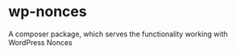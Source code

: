 # wp-nonces
A composer package, which serves the functionality working with WordPress Nonces 
<?php
/**
 * Class used to work with WordPress Nonces in an object orientated environment.
 */
namespace badrulfarhad;
class WPNonce {
    /**
     * Display "Are you sure you want to do this?" message to confirm the action being taken.
     *
     * If the action has the nonce explain message, then it will be displayed
     * along with the "Are you sure?" message.
     *
     * @param string $action required. The nonce action. Default: None
     *
     * @return This function does not return a value.
     */
    public function wp_nonce_ays_oop( $action ) {
        return wp_nonce_ays( $action );
    }
    /**
     * Retrieves or displays the nonce hidden form field.
     *
     * The nonce field is used to validate that the contents of the form request came from the current site
     * and not somewhere else. A nonce does not offer absolute protection, but should protect against most cases.
     * It is very important to use nonce fields in forms.
     *
     * The $action and $name arguments are optional, but if you want to have a better security, it is strongly
     * suggested to give those two arguments. It is easier to just call the function without any arguments,
     * because the nonce security method does not require them, but since crackers know what the default is,
     * it will not be difficult for them to find a way around your nonce and cause damage.
     *
     * The nonce field name will be whatever $name value you gave, and the field value will be the value created
     * using the wp_create_nonce() function.
     *
     * @param string  $action  optional. Action name. Should give the context to what is taking place.
     *                                   Optional but recommended. Default: -1.
     * @param string  $name    optional. Nonce name. This is the name of the nonce hidden form field to be created.
     *                                   Once the form is submitted, you can access the generated nonce via $_POST[$name].
     *                                   Default: '_wpnonce'.
     * @param boolean $referer optional. Whether also the referer hidden form field should be created with the
     *                                   wp_referer_field() function. Default: true.
     * @param boolean $echo    optional. Whether to display or return the nonce hidden form field, and also the referer
     *                                   hidden form field if the $referer argument is set to true. Default: true.
     * @return string The nonce hidden form field, optionally followed by the referer hidden form field if the 
     *                $referer argument is set to true.
     */
    public function wp_nonce_field_oop( $action=-1, $name='_wpnonce', $referer=true, $echo=true ) {
        return wp_nonce_field( $action, $name, $referer, $echo );
    }
    /**
     * Retrieve URL with nonce added to URL query.
     *
     * The returned result is escaped for display.
     *
     * @param string $actionurl required. URL to add nonce action. Default: None
     * @param string $action    optional. Nonce action name. Default: -1
     * @param string $name      optional. Nonce name. Default: '_wpnonce'
     *
     * @return string URL with nonce action added.
     */
    public function wp_nonce_url_oop( $actionurl, $action=-1, $name='_wpnonce' ) {
        return wp_nonce_url( $actionurl, $action, $name );
    }
    /**
     * Verify that a nonce is correct and unexpired with the respect to a specified action. The function is used to
     * verify the nonce sent in the current request usually accessed by the $_REQUEST PHP variable.
     *
     * Nonces should never be relied on for authentication or authorization, access control. Protect your functions
     * using current_user_can(), always assume Nonces can be compromised.
     *
     * @param string     $nonce  required. Nonce to verify. Default: None
     * @param string/int $action optional. Action name. Should give the context to what is taking place and be the same
     *                                     when the nonce was created. Default: -1
     *
     * @return boolean/integer Boolean false if the nonce is invalid. Otherwise, returns an integer with the value of:
     *                         1 – if the nonce has been generated in the past 12 hours or less.
     *                         2 – if the nonce was generated between 12 and 24 hours ago.
     */
    public function wp_verify_nonce_oop( $nonce, $action=-1 ) {
        return wp_verify_nonce( $nonce, $action );
    }
    /**
     * Generates and returns a nonce. The nonce is generated based on the current time, the $action argument, and
     * the current user ID.
     *
     * @param string/int $action optional. Action name. Should give the context to what is taking place.
     *                                     Optional but recommended. Default: -1
     *
     * @return string The one use form token.
     */
    public function wp_create_nonce_oop( $action=-1 ) {
        return wp_create_nonce( $action );
    }
    /**
     * Tests either if the current request carries a valid nonce, or if the current request was referred from
     * an administration screen; depending on whether the $action argument is given (which is prefered), or not,
     * respectively. On failure, the function dies after calling the wp_nonce_ays() function.
     *
     * Used to avoid CSRF security exploits. Nonces should never be relied on for authentication or authorization,
     * access control. Protect your functions using current_user_can(), always assume Nonces can be compromised.
     *
     * The now improper name of the function is kept for backward compatibility and has origin in previous WordPress
     * versions where the function only checked the referer. For details, see the Notes section below.
     *
     * @param string $action    optional. Action name. Should give the context to what is taking place. Default: -1
     * @param string $query_arg optional. Where to look for nonce in the $_REQUEST PHP variable. Default: '_wpnonce'
     *
     * @return To return boolean true, in the case of the obsolete usage, the current request must be referred from
     * an administration screen; in the case of the prefered usage, the nonce must be sent and valid. Otherwise the
     * function dies with an appropriate message ("Are you sure you want to do this?" by default).
     */
    public function check_admin_referer_oop( $action=-1, $query_arg='_wpnonce' ) {
        return check_admin_referer( $action, $query_arg );
    }
    /**
     * This function can be overridden by plugins. If no plugin redefines this function, then the standard functionality
     * will be used.
     *
     * The standard function verifies the AJAX request, to prevent any processing of requests which are passed in by
     * third-party sites or systems.
     *
     * Nonces should never be relied on for authentication, authorization or access control. Protect your functions
     * using current_user_can() and always assume that nonces can be compromised.
     *
     * @param string  $action    optional. Action nonce. Default: -1
     * @param string  $query_arg optional. Where to look for nonce in $_REQUEST. Default: false
     * @param boolean $die       optional. Whether to die if the nonce is invalid. Default: true
     *
     * @return boolean If parameter $die is set to false, this function will return a boolean of true if the check
     * passes or false if the check fails.
     */
    public function check_ajax_referer_oop( $action=-1, $query_arg=false, $die=true ) {
        return check_ajax_referer( $action, $query_arg, $die );
    }
    /**
     * Retrieves or displays the referer hidden form field.
     *
     * The referer field value will be the value of the 'REQUEST_URI' element of the $_SERVER PHP superglobal variable,
     * and the field name will be '_wp_http_referer' , in case you wanted to check manually.
     *
     * @param boolean $echo optional. Whether to display or return the referer hidden form field. Default: true
     *
     * @return string Referer field.
     */
    public function wp_referer_field_oop( $echo=true ) {
        return wp_referer_field( $echo );
    }
    
}
